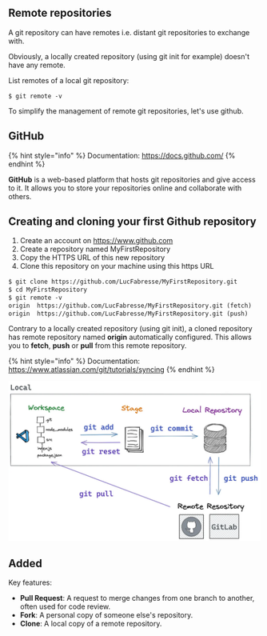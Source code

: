 ## Remote repositories

A git repository can have remotes i.e. distant git repositories to exchange with.

Obviously, a locally created repository (using git init for example) doesn't have any remote.

List remotes of a local git repository:
```
$ git remote -v
```

To simplify the management of remote git repositories, let's use github.

## GitHub

{% hint style="info" %}
Documentation: <https://docs.github.com/>
{% endhint %}

**GitHub** is a web-based platform that hosts git repositories and give access to it.
It allows you to store your repositories online and collaborate with others.


## Creating and cloning your first Github repository

1. Create an account on <https://www.github.com>
2. Create a repository named MyFirstRepository
3. Copy the HTTPS URL of this new repository
4. Clone this repository on your machine using this https URL

```
$ git clone https://github.com/LucFabresse/MyFirstRepository.git
$ cd MyFirstRepository
$ git remote -v
origin	https://github.com/LucFabresse/MyFirstRepository.git (fetch)
origin	https://github.com/LucFabresse/MyFirstRepository.git (push)
```

Contrary to a locally created repository (using git init), a cloned repository has remote repository named __origin__ automatically configured.
This allows you to **fetch**, **push** or **pull** from this remote repository.

{% hint style="info" %}
Documentation: <https://www.atlassian.com/git/tutorials/syncing>
{% endhint %}

![Git operations ([credit to glasskube.dev](https://glasskube.dev/guides/git/))](../imgs/git-operations.png)

## Added

Key features:
  - **Pull Request**: A request to merge changes from one branch to another, often used for code review.
  - **Fork**: A personal copy of someone else's repository.
  - **Clone**: A local copy of a remote repository.


